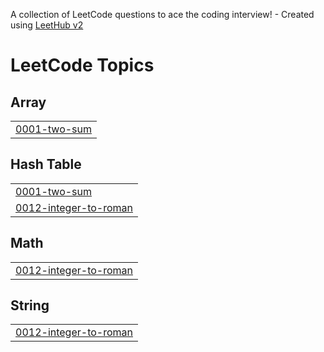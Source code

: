 A collection of LeetCode questions to ace the coding interview! - Created using [LeetHub v2](https://github.com/arunbhardwaj/LeetHub-2.0)
<!---LeetCode Topics Start-->
# LeetCode Topics
## Array
|  |
| ------- |
| [0001-two-sum](https://github.com/JenishJivani/DSA/tree/master/0001-two-sum) |
## Hash Table
|  |
| ------- |
| [0001-two-sum](https://github.com/JenishJivani/DSA/tree/master/0001-two-sum) |
| [0012-integer-to-roman](https://github.com/JenishJivani/DSA/tree/master/0012-integer-to-roman) |
## Math
|  |
| ------- |
| [0012-integer-to-roman](https://github.com/JenishJivani/DSA/tree/master/0012-integer-to-roman) |
## String
|  |
| ------- |
| [0012-integer-to-roman](https://github.com/JenishJivani/DSA/tree/master/0012-integer-to-roman) |
<!---LeetCode Topics End-->